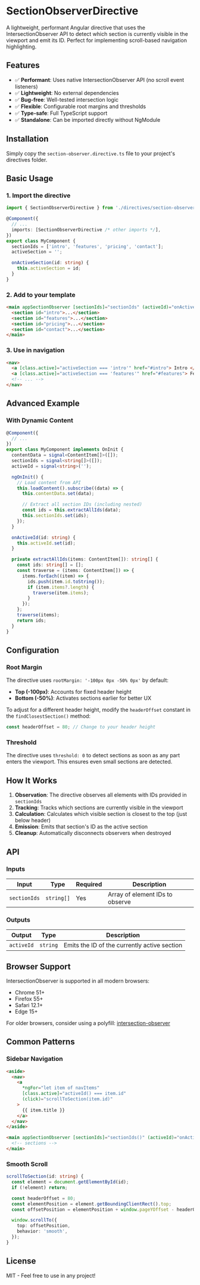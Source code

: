 # SectionObserverDirective

A lightweight, performant Angular directive that uses the IntersectionObserver API to detect which section is currently visible in the viewport and emit its ID. Perfect for implementing scroll-based navigation highlighting.

## Features

- ✅ **Performant**: Uses native IntersectionObserver API (no scroll event listeners)
- ✅ **Lightweight**: No external dependencies
- ✅ **Bug-free**: Well-tested intersection logic
- ✅ **Flexible**: Configurable root margins and thresholds
- ✅ **Type-safe**: Full TypeScript support
- ✅ **Standalone**: Can be imported directly without NgModule

## Installation

Simply copy the `section-observer.directive.ts` file to your project's directives folder.

## Basic Usage

### 1. Import the directive

```typescript
import { SectionObserverDirective } from './directives/section-observer.directive';

@Component({
  // ...
  imports: [SectionObserverDirective /* other imports */],
})
export class MyComponent {
  sectionIds = ['intro', 'features', 'pricing', 'contact'];
  activeSection = '';

  onActiveSection(id: string) {
    this.activeSection = id;
  }
}
```

### 2. Add to your template

```html
<main appSectionObserver [sectionIds]="sectionIds" (activeId)="onActiveSection($event)">
  <section id="intro">...</section>
  <section id="features">...</section>
  <section id="pricing">...</section>
  <section id="contact">...</section>
</main>
```

### 3. Use in navigation

```html
<nav>
  <a [class.active]="activeSection === 'intro'" href="#intro"> Intro </a>
  <a [class.active]="activeSection === 'features'" href="#features"> Features </a>
  <!-- ... -->
</nav>
```

## Advanced Example

### With Dynamic Content

```typescript
@Component({
  // ...
})
export class MyComponent implements OnInit {
  contentData = signal<ContentItem[]>([]);
  sectionIds = signal<string[]>([]);
  activeId = signal<string>('');

  ngOnInit() {
    // Load content from API
    this.loadContent().subscribe((data) => {
      this.contentData.set(data);

      // Extract all section IDs (including nested)
      const ids = this.extractAllIds(data);
      this.sectionIds.set(ids);
    });
  }

  onActiveId(id: string) {
    this.activeId.set(id);
  }

  private extractAllIds(items: ContentItem[]): string[] {
    const ids: string[] = [];
    const traverse = (items: ContentItem[]) => {
      items.forEach((item) => {
        ids.push(item.id.toString());
        if (item.items?.length) {
          traverse(item.items);
        }
      });
    };
    traverse(items);
    return ids;
  }
}
```

## Configuration

### Root Margin

The directive uses `rootMargin: '-100px 0px -50% 0px'` by default:

- **Top (-100px)**: Accounts for fixed header height
- **Bottom (-50%)**: Activates sections earlier for better UX

To adjust for a different header height, modify the `headerOffset` constant in the `findClosestSection()` method:

```typescript
const headerOffset = 80; // Change to your header height
```

### Threshold

The directive uses `threshold: 0` to detect sections as soon as any part enters the viewport. This ensures even small sections are detected.

## How It Works

1. **Observation**: The directive observes all elements with IDs provided in `sectionIds`
2. **Tracking**: Tracks which sections are currently visible in the viewport
3. **Calculation**: Calculates which visible section is closest to the top (just below header)
4. **Emission**: Emits that section's ID as the active section
5. **Cleanup**: Automatically disconnects observers when destroyed

## API

### Inputs

| Input        | Type       | Required | Description                     |
| ------------ | ---------- | -------- | ------------------------------- |
| `sectionIds` | `string[]` | Yes      | Array of element IDs to observe |

### Outputs

| Output     | Type     | Description                                  |
| ---------- | -------- | -------------------------------------------- |
| `activeId` | `string` | Emits the ID of the currently active section |

## Browser Support

IntersectionObserver is supported in all modern browsers:

- Chrome 51+
- Firefox 55+
- Safari 12.1+
- Edge 15+

For older browsers, consider using a polyfill: [intersection-observer](https://www.npmjs.com/package/intersection-observer)

## Common Patterns

### Sidebar Navigation

```html
<aside>
  <nav>
    <a
      *ngFor="let item of navItems"
      [class.active]="activeId() === item.id"
      (click)="scrollToSection(item.id)"
    >
      {{ item.title }}
    </a>
  </nav>
</aside>

<main appSectionObserver [sectionIds]="sectionIds()" (activeId)="onActiveId($event)">
  <!-- sections -->
</main>
```

### Smooth Scroll

```typescript
scrollToSection(id: string) {
  const element = document.getElementById(id);
  if (!element) return;

  const headerOffset = 80;
  const elementPosition = element.getBoundingClientRect().top;
  const offsetPosition = elementPosition + window.pageYOffset - headerOffset;

  window.scrollTo({
    top: offsetPosition,
    behavior: 'smooth',
  });
}
```

## License

MIT - Feel free to use in any project!
